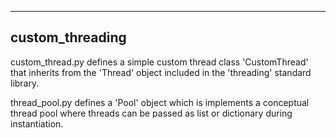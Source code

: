 ----------------
custom_threading
----------------

custom_thread.py defines a simple custom thread class 'CustomThread' that inherits from the 'Thread' object included in the 'threading' standard library.

thread_pool.py defines a 'Pool' object which is implements a conceptual thread pool where threads can be passed as list or dictionary during instantiation.

